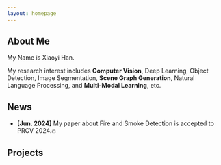 ```yaml
---
layout: homepage
---
```


## About Me

My Name is Xiaoyi Han.

My research interest includes **Computer Vision**, Deep Learning, Object Detection, Image Segmentation, **Scene Graph Generation**, Natural Language Processing, and **Multi-Modal Learning**, etc.

## News

- **[Jun. 2024]** My paper about Fire and Smoke Detection is accepted to PRCV 2024.🔥

## Projects

<!-- {% include_relative _includes/publications.md %} -->

<!-- {% include_relative _includes/services.md %} -->
